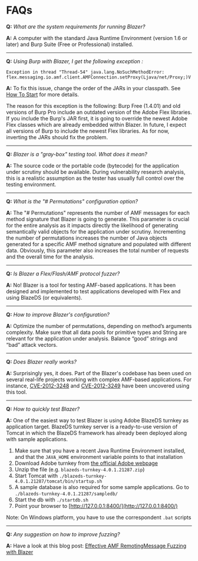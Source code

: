 # FAQs #

**Q:** _What are the system requirements for running Blazer?_

**A:** A computer with the standard Java Runtime Environment (version 1.6 or later) and Burp Suite (Free or Professional) installed.


---


**Q:** _Using Burp with Blazer, I get the following exception :_

`Exception in thread "Thread-54" java.lang.NoSuchMethodError: flex.messaging.io.amf.client.AMFConnection.setProxy(Ljava/net/Proxy;)V`

**A:** To fix this issue, change the order of the JARs in your classpath. See [How To Start](http://code.google.com/p/blazer/wiki/Usage) for more details.

The reason for this exception is the following: Burp Free (1.4.01) and old versions of Burp Pro include an outdated version of the Adobe Flex libraries. If you include the Burp's JAR first, it is going to override the newest Adobe Flex classes which are already embedded within Blazer. In future, I expect all versions of Burp to include the newest Flex libraries. As for now, inverting the JARs should fix the problem.


---


**Q:** _Blazer is a "gray-box" testing tool. What does it mean?_

**A:** The source code or the portable code (bytecode) for the application under scrutiny should be available. During vulnerability research analysis, this is a realistic assumption as the tester has usually full control over the testing environment.


---


**Q:** _What is the "# Permutations" configuration option?_

**A:** The "# Permutations" represents the number of AMF messages for each method signature that Blazer is going to generate. This parameter is crucial for the entire analysis as it impacts directly the likelihood of generating semantically valid objects for the application under scrutiny. Incrementing the number of permutations increases the number of Java objects generated for a specific AMF method signature and populated with different data. Obviously, this parameter also increases the total number of requests and the overall time for the analysis.


---


**Q:** _Is Blazer a Flex/Flash/AMF protocol fuzzer?_

**A:** No! Blazer is a tool for testing AMF-based applications. It has been designed and implemented to test applications developed with Flex and using BlazeDS (or equivalents).


---


**Q:** _How to improve Blazer's configuration?_

**A:** Optimize the number of permutations, depending on method’s arguments complexity. Make sure that all data pools for primitive types and String are relevant for the application under analysis. Balance “good” strings and “bad” attack vectors.


---


**Q:** _Does Blazer really works?_

**A:** Surprisingly yes, it does. Part of the Blazer's codebase has been used on several real-life projects working with complex AMF-based applications. For instance, [CVE-2012-3248](http://seclists.org/bugtraq/2012/Aug/79) and [CVE-2012-3249](http://seclists.org/bugtraq/2012/Aug/80) have been uncovered using this tool.


---


**Q:** _How to quickly test Blazer?_

**A:** One of the easiest way to test Blazer is using Adobe BlazeDS turnkey as application target. BlazeDS turnkey server is a ready-to-use version of Tomcat in which the BlazeDS framework has already been deployed along with sample applications.


  1. Make sure that you have a recent Java Runtime Environment installed, and that the `JAVA_HOME` environment variable points to that installation
  1. Download Adobe turnkey from [the official Adobe webpage](https://www.adobe.com/cfusion/entitlement/index.cfm?e=lc_blazeds)
  1. Unzip the file (e.g. `blazeds-turnkey-4.0.1.21287.zip`)
  1. Start Tomcat with `./blazeds-turnkey-4.0.1.21287/tomcat/bin/startup.sh`
  1. A sample database is also required for some sample applications. Go to `./blazeds-turnkey-4.0.1.21287/sampledb/`
  1. Start the db with `./startdb.sh`
  1. Point your browser to [http://127.0.0.1:8400/](http://127.0.0.1:8400/)

Note: On Windows platform, you have to use the correspondent `.bat` scripts


---


**Q:** _Any suggestion on how to improve fuzzing?_

**A:** Have a look at this blog post: [Effective AMF RemotingMessage Fuzzing with Blazer](http://blog.nibblesec.org/2013/02/effective-amf-remoting-message-fuzzing.html)